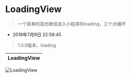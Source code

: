 # LoadingView
> 一个简单的高仿微信进入小程序的loading，三个点循环

* 2019年7月9日 22:59:45
> 1.0.0版本，loading


LoadingView|
---------- |
![LoadingView](https://github.com/kekegdsz/WeChatLoadingView/blob/master/git/loading.gif?raw=true)
